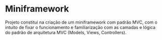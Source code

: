 # Miniframework
Projeto constitui na criação de um miniframework com padrão MVC, com o intuito de fixar o funcionamento e familiarização com as camadas e lógica do padrão de arquitetura MVC (Models, Views, Controllers).
